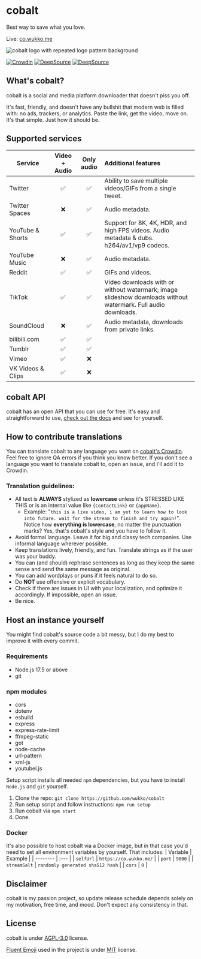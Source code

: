 # cobalt
Best way to save what you love.

Live: [co.wukko.me](https://co.wukko.me/)

![cobalt logo with repeated logo pattern background](https://raw.githubusercontent.com/wukko/cobalt/current/src/front/icons/pattern.png "cobalt logo with repeated logo pattern background")

[![Crowdin](https://badges.crowdin.net/cobalt/localized.svg)](https://crowdin.com/project/cobalt) [![DeepSource](https://deepsource.io/gh/wukko/cobalt.svg/?label=active+issues&token=MsmsJ9zUOKwcQor0yaiFot84)](https://deepsource.io/gh/wukko/cobalt/?ref=repository-badge) [![DeepSource](https://deepsource.io/gh/wukko/cobalt.svg/?label=resolved+issues&token=MsmsJ9zUOKwcQor0yaiFot84)](https://deepsource.io/gh/wukko/cobalt/?ref=repository-badge)

## What's cobalt?
cobalt is a social and media platform downloader that doesn't piss you off.

It's fast, friendly, and doesn't have any bullshit that modern web is filled with: no ads, trackers, or analytics. Paste the link, get the video, move on. It's that simple. Just how it should be.

## Supported services
| Service           | Video + Audio | Only audio | Additional features                                                                                             |
| --------          | :---:         | :---:      | :-----                                                                                                          |
| Twitter           | ✅           | ✅         | Ability to save multiple videos/GIFs from a single tweet.                                                       |
| Twitter Spaces    | ❌️           | ✅         | Audio metadata.                                                                                                 |
| YouTube & Shorts  | ✅           | ✅         | Support for 8K, 4K, HDR, and high FPS videos. Audio metadata & dubs. h264/av1/vp9 codecs.                       |
| YouTube Music     | ❌           | ✅         | Audio metadata.                                                                                                 |
| Reddit            | ✅           | ✅         | GIFs and videos.                                                                                                |
| TikTok            | ✅           | ✅         | Video downloads with or without watermark; image slideshow downloads without watermark. Full audio downloads.   |
| SoundCloud        | ❌           | ✅         | Audio metadata, downloads from private links.                                                                   |
| bilibili.com      | ✅           | ✅         |                                                                                                                 |
| Tumblr            | ✅           | ✅         |                                                                                                                 |
| Vimeo             | ✅           | ❌️         |                                                                                                                 |
| VK Videos & Clips | ✅           | ❌️         |                                                                                                                 |

## cobalt API
cobalt has an open API that you can use for free. It's easy and straightforward to use, [check out the docs](https://github.com/wukko/cobalt/blob/current/docs/API.md) and see for yourself.

## How to contribute translations
You can translate cobalt to any language you want on [cobalt's Crowdin](https://crowdin-co.wukko.me/). Feel free to ignore QA errors if you think you know better. If you don't see a language you want to translate cobalt to, open an issue, and I'll add it to Crowdin.

### Translation guidelines:
- All text is **ALWAYS** stylized as **lowercase** unless it's STRESSED LIKE THIS or is an internal value like `{ContactLink}` or `{appName}`. 
    - Example: "`this is a live video, i am yet to learn how to look into future. wait for the stream to finish and try again!`".  
    Notice how **everything is lowercase**, no matter the punctuation marks? Yes, that's cobalt's style and you have to follow it.
- Avoid formal language. Leave it for big and classy tech companies. Use informal language wherever possible.
- Keep translations lively, friendly, and fun. Translate strings as if the user was your buddy.
- You can (and should) rephrase sentences as long as they keep the same sense and send the same message as original.
- You can add wordplays or puns if it feels natural to do so.
- Do **NOT** use offensive or explicit vocabulary.
- Check if there are issues in UI with your localization, and optimize it accordingly. If impossible, open an issue.
- Be nice.

## Host an instance yourself
You might find cobalt's source code a bit messy, but I do my best to improve it with every commit.

### Requirements
- Node.js 17.5 or above
- git

### npm modules
- cors
- dotenv
- esbuild
- express
- express-rate-limit
- ffmpeg-static
- got
- node-cache
- url-pattern
- xml-js
- youtubei.js

Setup script installs all needed `npm` dependencies, but you have to install `Node.js` and `git` yourself.

1. Clone the repo: `git clone https://github.com/wukko/cobalt`
2. Run setup script and follow instructions: `npm run setup`
3. Run cobalt via `npm start`
4. Done.

### Docker
It's also possible to host cobalt via a Docker image, but in that case you'd need to set all environment variables by yourself.
That includes:
| Variable     | Example                          | 
| --------     | :---                             |
| `selfUrl`    | `https://co.wukko.me/`           |
| `port`       | `9000`                           |
| `streamSalt` | `randomly generated sha512 hash` |
| `cors`       | `0`                              |

## Disclaimer
cobalt is my passion project, so update release schedule depends solely on my motivation, free time, and mood. Don't expect any consistency in that.

## License
cobalt is under [AGPL-3.0](https://github.com/wukko/cobalt/blob/current/LICENSE) license.

[Fluent Emoji](https://github.com/microsoft/fluentui-emoji) used in the project is under [MIT](https://github.com/microsoft/fluentui-emoji/blob/main/LICENSE) license.
